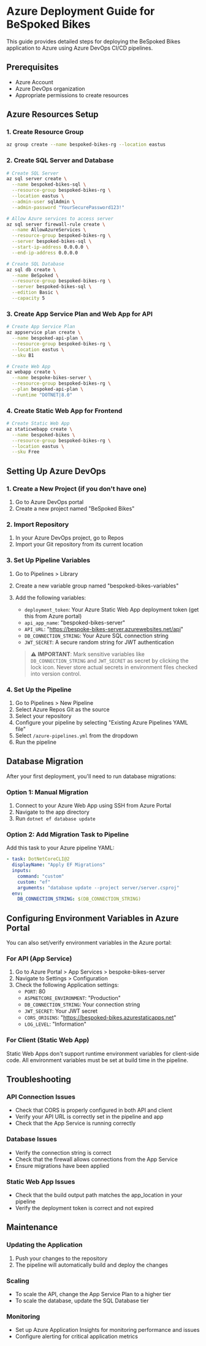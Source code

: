 # Azure Deployment Guide for BeSpoked Bikes

This guide provides detailed steps for deploying the BeSpoked Bikes application to Azure using Azure DevOps CI/CD pipelines.

## Prerequisites

- Azure Account
- Azure DevOps organization
- Appropriate permissions to create resources

## Azure Resources Setup

### 1. Create Resource Group

```bash
az group create --name bespoked-bikes-rg --location eastus
```

### 2. Create SQL Server and Database

```bash
# Create SQL Server
az sql server create \
  --name bespoked-bikes-sql \
  --resource-group bespoked-bikes-rg \
  --location eastus \
  --admin-user sqlAdmin \
  --admin-password "YourSecurePassword123!"

# Allow Azure services to access server
az sql server firewall-rule create \
  --name AllowAzureServices \
  --resource-group bespoked-bikes-rg \
  --server bespoked-bikes-sql \
  --start-ip-address 0.0.0.0 \
  --end-ip-address 0.0.0.0

# Create SQL Database
az sql db create \
  --name BeSpoked \
  --resource-group bespoked-bikes-rg \
  --server bespoked-bikes-sql \
  --edition Basic \
  --capacity 5
```

### 3. Create App Service Plan and Web App for API

```bash
# Create App Service Plan
az appservice plan create \
  --name bespoked-api-plan \
  --resource-group bespoked-bikes-rg \
  --location eastus \
  --sku B1

# Create Web App
az webapp create \
  --name bespoke-bikes-server \
  --resource-group bespoked-bikes-rg \
  --plan bespoked-api-plan \
  --runtime "DOTNET|8.0"
```

### 4. Create Static Web App for Frontend

```bash
# Create Static Web App
az staticwebapp create \
  --name bespoked-bikes \
  --resource-group bespoked-bikes-rg \
  --location eastus \
  --sku Free
```

## Setting Up Azure DevOps

### 1. Create a New Project (if you don't have one)

1. Go to Azure DevOps portal
2. Create a new project named "BeSpoked Bikes"

### 2. Import Repository

1. In your Azure DevOps project, go to Repos
2. Import your Git repository from its current location

### 3. Set Up Pipeline Variables

1. Go to Pipelines > Library
2. Create a new variable group named "bespoked-bikes-variables"
3. Add the following variables:

   - `deployment_token`: Your Azure Static Web App deployment token (get this from Azure portal)
   - `api_app_name`: "bespoked-bikes-server"
   - `API_URL`: "https://bespoke-bikes-server.azurewebsites.net/api"
   - `DB_CONNECTION_STRING`: Your Azure SQL connection string
   - `JWT_SECRET`: A secure random string for JWT authentication

   > ⚠️ **IMPORTANT**: Mark sensitive variables like `DB_CONNECTION_STRING` and `JWT_SECRET` as secret by clicking the lock icon. Never store actual secrets in environment files checked into version control.

### 4. Set Up the Pipeline

1. Go to Pipelines > New Pipeline
2. Select Azure Repos Git as the source
3. Select your repository
4. Configure your pipeline by selecting "Existing Azure Pipelines YAML file"
5. Select `/azure-pipelines.yml` from the dropdown
6. Run the pipeline

## Database Migration

After your first deployment, you'll need to run database migrations:

### Option 1: Manual Migration

1. Connect to your Azure Web App using SSH from Azure Portal
2. Navigate to the app directory
3. Run `dotnet ef database update`

### Option 2: Add Migration Task to Pipeline

Add this task to your Azure pipeline YAML:

```yaml
- task: DotNetCoreCLI@2
  displayName: "Apply EF Migrations"
  inputs:
    command: "custom"
    custom: "ef"
    arguments: "database update --project server/server.csproj"
  env:
    DB_CONNECTION_STRING: $(DB_CONNECTION_STRING)
```

## Configuring Environment Variables in Azure Portal

You can also set/verify environment variables in the Azure portal:

### For API (App Service)

1. Go to Azure Portal > App Services > bespoke-bikes-server
2. Navigate to Settings > Configuration
3. Check the following Application settings:
   - `PORT`: 80
   - `ASPNETCORE_ENVIRONMENT`: "Production"
   - `DB_CONNECTION_STRING`: Your connection string
   - `JWT_SECRET`: Your JWT secret
   - `CORS_ORIGINS`: "https://bespoked-bikes.azurestaticapps.net"
   - `LOG_LEVEL`: "Information"

### For Client (Static Web App)

Static Web Apps don't support runtime environment variables for client-side code. All environment variables must be set at build time in the pipeline.

## Troubleshooting

### API Connection Issues

- Check that CORS is properly configured in both API and client
- Verify your API URL is correctly set in the pipeline and app
- Check that the App Service is running correctly

### Database Issues

- Verify the connection string is correct
- Check that the firewall allows connections from the App Service
- Ensure migrations have been applied

### Static Web App Issues

- Check that the build output path matches the app_location in your pipeline
- Verify the deployment token is correct and not expired

## Maintenance

### Updating the Application

1. Push your changes to the repository
2. The pipeline will automatically build and deploy the changes

### Scaling

- To scale the API, change the App Service Plan to a higher tier
- To scale the database, update the SQL Database tier

### Monitoring

- Set up Azure Application Insights for monitoring performance and issues
- Configure alerting for critical application metrics
